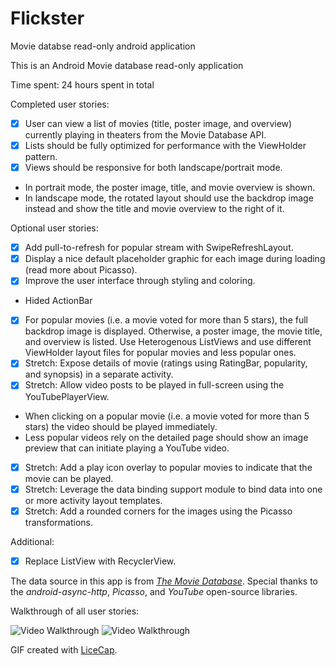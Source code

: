# Flickster
Movie databse read-only android application

This is an Android Movie database read-only application

Time spent: 24 hours spent in total

Completed user stories:

 * [x] User can view a list of movies (title, poster image, and overview) currently playing in theaters from the Movie Database API.
 * [x] Lists should be fully optimized for performance with the ViewHolder pattern.
 * [x] Views should be responsive for both landscape/portrait mode.
 *  In portrait mode, the poster image, title, and movie overview is shown.
 *  In landscape mode, the rotated layout should use the backdrop image instead and show the title and movie overview to the right of it.
 
Optional user stories:
 * [x] Add pull-to-refresh for popular stream with SwipeRefreshLayout.
 * [x] Display a nice default placeholder graphic for each image during loading (read more about Picasso).
 * [x] Improve the user interface through styling and coloring.
 * Hided ActionBar
 * [x] For popular movies (i.e. a movie voted for more than 5 stars), the full backdrop image is displayed. Otherwise, a poster image, the movie title, and overview is listed. Use Heterogenous ListViews and use different ViewHolder layout files for popular movies and less popular ones.
 * [x] Stretch: Expose details of movie (ratings using RatingBar, popularity, and synopsis) in a separate activity.
 * [x] Stretch: Allow video posts to be played in full-screen using the YouTubePlayerView.
 * When clicking on a popular movie (i.e. a movie voted for more than 5 stars) the video should be played immediately.
 * Less popular videos rely on the detailed page should show an image preview that can initiate playing a YouTube video.
 * [x] Stretch: Add a play icon overlay to popular movies to indicate that the movie can be played.
 * [x] Stretch: Leverage the data binding support module to bind data into one or more activity layout templates.
 * [x] Stretch: Add a rounded corners for the images using the Picasso transformations.

Additional:
* [x] Replace ListView with RecyclerView.
 
The data source in this app is from [*The Movie Database*](http://docs.themoviedb.apiary.io/).
Special thanks to the *android-async-http*, *Picasso*, and *YouTube* open-source libraries.

Walkthrough of all user stories:

![Video Walkthrough](FlicksterDemo_API_21.gif)
![Video Walkthrough](FlicksterDemo_API_21_Land.gif)

GIF created with [LiceCap](http://www.cockos.com/licecap/).


